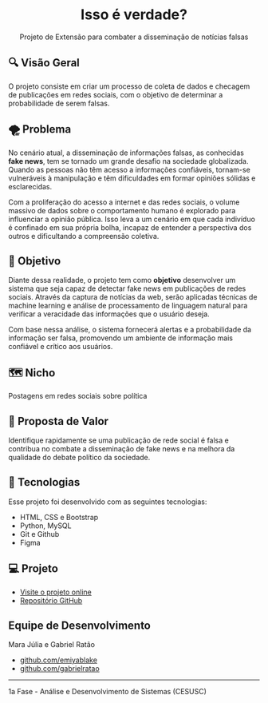 <h1 align="center"> Isso é verdade? </h1>

<p align="center">
Projeto de Extensão para combater a disseminação de notícias falsas 
</p>


## 🔍 Visão Geral
O projeto consiste em criar um processo de coleta de dados e checagem de publicações em redes sociais, com o objetivo de determinar a probabilidade de serem falsas. 

## 🌪 Problema

<p>
    No cenário atual, a disseminação de informações falsas, as conhecidas <strong>fake news</strong>, tem se tornado um grande desafio na sociedade globalizada. Quando as pessoas não têm acesso a informações confiáveis, tornam-se vulneráveis à manipulação e têm dificuldades em formar opiniões sólidas e esclarecidas.  
</p>
<p>
    Com a proliferação do acesso a internet e das redes sociais, o volume massivo de dados sobre o comportamento humano é explorado para influenciar a opinião pública. Isso leva a um cenário em que cada indivíduo é confinado em sua própria bolha, incapaz de entender a perspectiva dos outros e dificultando a compreensão coletiva.
</p>

## 🏁 Objetivo 

<p>
    Diante dessa realidade, o projeto tem como <strong>objetivo</strong> desenvolver um sistema que seja capaz de detectar fake news em publicações de redes sociais. Através da captura de notícias da web, serão aplicadas técnicas de machine learning e análise de processamento de linguagem natural para verificar a veracidade das informações que o usuário deseja.
</p>
<p>
    Com base nessa análise, o sistema fornecerá alertas e a probabilidade da informação ser falsa,  promovendo um ambiente de informação mais confiável e crítico aos usuários.
</p>

## 🗺 Nicho

Postagens em redes sociais sobre política

## 🔮 Proposta de Valor

Identifique rapidamente se uma publicação de rede social é falsa e contribua no combate a disseminação de fake news e na melhora da qualidade do debate político da sociedade.


## 🚀 Tecnologias

Esse projeto foi desenvolvido com as seguintes tecnologias:

- HTML, CSS e Bootstrap
- Python, MySQL
- Git e Github
- Figma

## 💻 Projeto

- [Visite o projeto online](https://emiyablake.github.io/isso-e-vdd-PMI/)
- [Repositório GitHub](https://github.com/emiyablake/isso-e-vdd-PMI)

## Equipe de Desenvolvimento

Mara Júlia e Gabriel Ratão

- <a href="https://github.com/emiyablake">github.com/emiyablake</a>
- <a href="https://github.com/gabrielratao">github.com/gabrielratao</a>

---


1a Fase - Análise e Desenvolvimento de Sistemas (CESUSC)